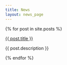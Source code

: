 ```yaml
---
title: News
layout: news_page
---
```



<div class="tile">
{% for post in site.posts %}
  <article class="tile is-child">
    <p class="title">
      <a href="{{ post.url }}">{{ post.title }}</a>
    </p>
    <p clas="subtitle"> {{ post.description }} </p>
  </article>
{% endfor %}
</div>
